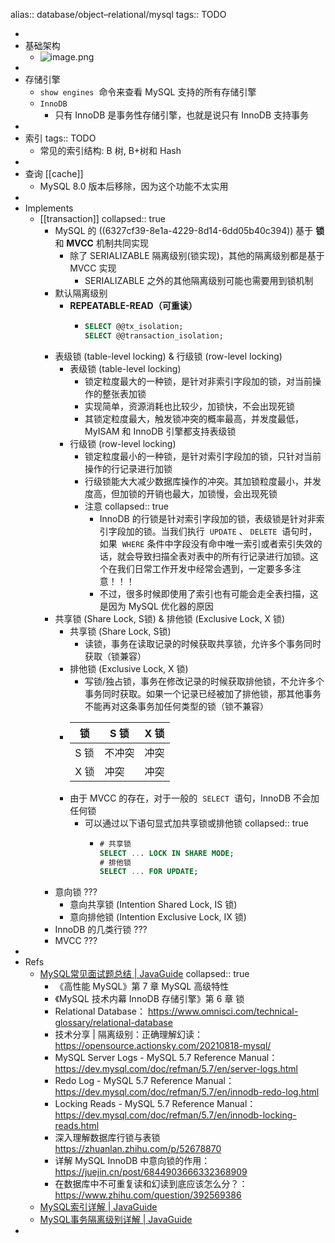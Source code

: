 alias:: database/object–relational/mysql
tags:: TODO

-
- 基础架构
  - ![image.png](../assets/database/image_1663350146392_0.png)
-
- 存储引擎
  - `show engines`  命令来查看 MySQL 支持的所有存储引擎
  - `InnoDB`
    - 只有 InnoDB 是事务性存储引擎，也就是说只有 InnoDB 支持事务
-
- 索引
  tags:: TODO
  - 常见的索引结构: B 树, B+树和 Hash
-
- 查询 [[cache]]
  - MySQL 8.0 版本后移除，因为这个功能不太实用
-
- Implements
  - [[transaction]]
    collapsed:: true
    - MySQL 的 ((6327cf39-8e1a-4229-8d14-6dd05b40c394)) 基于 **锁** 和 **MVCC** 机制共同实现
      - 除了 SERIALIZABLE 隔离级别(锁实现)，其他的隔离级别都是基于 MVCC 实现
        - SERIALIZABLE 之外的其他隔离级别可能也需要用到锁机制
    - 默认隔离级别
      - **REPEATABLE-READ（可重读）**
        - ```sql
          SELECT @@tx_isolation;
          SELECT @@transaction_isolation;
          ```
    - 表级锁 (table-level locking) & 行级锁 (row-level locking)
      - 表级锁 (table-level locking)
        - 锁定粒度最大的一种锁，是针对非索引字段加的锁，对当前操作的整张表加锁
        - 实现简单，资源消耗也比较少，加锁快，不会出现死锁
        - 其锁定粒度最大，触发锁冲突的概率最高，并发度最低，MyISAM 和 InnoDB 引擎都支持表级锁
      - 行级锁 (row-level locking)
        - 锁定粒度最小的一种锁，是针对索引字段加的锁，只针对当前操作的行记录进行加锁
        - 行级锁能大大减少数据库操作的冲突。其加锁粒度最小，并发度高，但加锁的开销也最大，加锁慢，会出现死锁
        - 注意
          collapsed:: true
          - InnoDB 的行锁是针对索引字段加的锁，表级锁是针对非索引字段加的锁。当我们执行  `UPDATE` 、 `DELETE`  语句时，如果  `WHERE` 条件中字段没有命中唯一索引或者索引失效的话，就会导致扫描全表对表中的所有行记录进行加锁。这个在我们日常工作开发中经常会遇到，一定要多多注意！！！
          - 不过，很多时候即使用了索引也有可能会走全表扫描，这是因为 MySQL 优化器的原因
    - 共享锁 (Share Lock, S锁) & 排他锁 (Exclusive Lock, X 锁)
      - 共享锁 (Share Lock, S锁)
        - 读锁，事务在读取记录的时候获取共享锁，允许多个事务同时获取（锁兼容）
      - 排他锁 (Exclusive Lock, X 锁)
        - 写锁/独占锁，事务在修改记录的时候获取排他锁，不允许多个事务同时获取。如果一个记录已经被加了排他锁，那其他事务不能再对这条事务加任何类型的锁（锁不兼容）
      - | 锁   | S 锁 | X 锁 |
        | ---- | ---- | ---- |
        | S 锁 | 不冲突 | 冲突 |
        | X 锁 | 冲突 | 冲突 |
      - 由于 MVCC 的存在，对于一般的  `SELECT`  语句，InnoDB 不会加任何锁
        - 可以通过以下语句显式加共享锁或排他锁
          collapsed:: true
          - ```sql
            # 共享锁
            SELECT ... LOCK IN SHARE MODE;
            # 排他锁
            SELECT ... FOR UPDATE;
            ```
    - 意向锁 ???
      - 意向共享锁 (Intention Shared Lock, IS 锁)
      - 意向排他锁 (Intention Exclusive Lock, IX 锁)
    - InnoDB 的几类行锁 ???
    - MVCC ???
-
- Refs
  - [MySQL常见面试题总结 | JavaGuide](https://javaguide.cn/database/mysql/mysql-questions-01.html)
    collapsed:: true
    - 《高性能 MySQL》第 7 章 MySQL 高级特性
    - 《MySQL 技术内幕 InnoDB 存储引擎》第 6 章 锁
    - Relational Database： https://www.omnisci.com/technical-glossary/relational-database
    - 技术分享 | 隔离级别：正确理解幻读： https://opensource.actionsky.com/20210818-mysql/
    - MySQL Server Logs - MySQL 5.7 Reference Manual： https://dev.mysql.com/doc/refman/5.7/en/server-logs.html
    - Redo Log - MySQL 5.7 Reference Manual： https://dev.mysql.com/doc/refman/5.7/en/innodb-redo-log.html
    - Locking Reads - MySQL 5.7 Reference Manual： https://dev.mysql.com/doc/refman/5.7/en/innodb-locking-reads.html
    - 深入理解数据库行锁与表锁 https://zhuanlan.zhihu.com/p/52678870
    - 详解 MySQL InnoDB 中意向锁的作用： https://juejin.cn/post/6844903666332368909
    - 在数据库中不可重复读和幻读到底应该怎么分？： https://www.zhihu.com/question/392569386
  - [MySQL索引详解 | JavaGuide](https://javaguide.cn/database/mysql/mysql-index.html)
  - [MySQL事务隔离级别详解 | JavaGuide](https://javaguide.cn/database/mysql/transaction-isolation-level.html#%E5%B9%BB%E8%AF%BB)
-